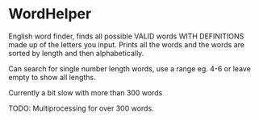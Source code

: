 # WordHelper
English word finder, finds all possible VALID words WITH DEFINITIONS made up of the letters you input. Prints all the words and the words are sorted by length and then alphabetically. 

Can search for single number length words, use a range eg. 4-6 or leave empty to show all lengths.

Currently a bit slow with more than 300 words

TODO: Multiprocessing for over 300 words.
